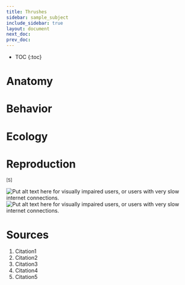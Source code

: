 ```yaml
---
title: Thrushes
sidebar: sample_subject
include_sidebar: true
layout: document
next_doc: 
prev_doc: 
---
```


* TOC
{:toc}

# Anatomy

# Behavior

# Ecology

# Reproduction

<sup>[5]</sup>

<img src="/template-information-site/assets/images/sample_subject/thrush1.jpg" alt="Put alt text here for visually impaired users, or users with very slow internet connections."/>

<img src="/template-information-site/assets/images/sample_subject/thrush2.jpg" alt="Put alt text here for visually impaired users, or users with very slow internet connections."/>

# Sources

1. Citation1
2. Citation2
3. Citation3
4. Citation4
5. Citation5
